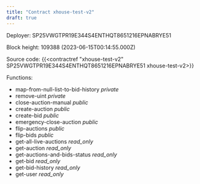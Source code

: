 ```yaml
---
title: "Contract xhouse-test-v2"
draft: true
---
```

Deployer: SP25VWGTPR19E344S4ENTHQT8651216EPNABRYE51


 



Block height: 109388 (2023-06-15T00:14:55.000Z)

Source code: {{<contractref "xhouse-test-v2" SP25VWGTPR19E344S4ENTHQT8651216EPNABRYE51 xhouse-test-v2>}}

Functions:

* map-from-null-list-to-bid-history _private_
* remove-uint _private_
* close-auction-manual _public_
* create-auction _public_
* create-bid _public_
* emergency-close-auction _public_
* flip-auctions _public_
* flip-bids _public_
* get-all-live-auctions _read_only_
* get-auction _read_only_
* get-auctions-and-bids-status _read_only_
* get-bid _read_only_
* get-bid-history _read_only_
* get-user _read_only_
